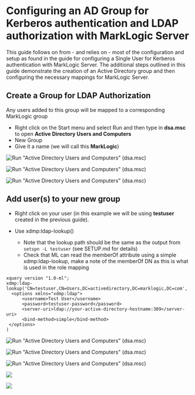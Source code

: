 # Configuring an AD Group for Kerberos authentication and LDAP authorization with MarkLogic Server

This guide follows on from - and relies on - most of the configuration and setup as found in the guide for configuring a Single User for Kerberos authentication with MarkLogic Server.  The additional steps outlined in this guide demonstrate the creation of an Active Directory group and then configuring the necessary mappings for MarkLogic Server.

## Create a Group for LDAP Authorization

Any users added to this group will be mapped to a corresponding MarkLogic group

- Right click on the Start menu and select Run and then type in **dsa.msc** to open **Active Directory Users and Computers**
- New Group
- Give it a name (we will call this **MarkLogic**)



![Run "Active Directory Users and Computers" (dsa.msc)](src/main/resources/images/group-configuration/1_open_ad_users.png)

![Run "Active Directory Users and Computers" (dsa.msc)](src/main/resources/images/group-configuration/2_create_new_group.png)

![Run "Active Directory Users and Computers" (dsa.msc)](src/main/resources/images/group-configuration/3_set_group_name.png)

## Add user(s) to your new group

- Right click on your user (in this example we will be using **testuser** created in the previous guide).

- Use xdmp:ldap-lookup()
  - Note that the lookup path should be the same as the output from `setspn -L testuser` (see SETUP.md for details)
  - Check that ML can read the memberOf attribute using a simple xdmp:ldap-lookup, make a note of the memberOf DN as this is what is used in the role mapping
```xquery
xquery version "1.0-ml";
xdmp:ldap-lookup('CN=testuser,CN=Users,DC=activedirectory,DC=marklogic,DC=com',
  <options xmlns="xdmp:ldap">
      <username>Test User</username>
      <password>testuser-password</password>
      <server-uri>ldap://your-active-directory-hostname:389</server-uri>
      <bind-method>simple</bind-method>
 </options>
)
```

![Run "Active Directory Users and Computers" (dsa.msc)](src/main/resources/images/group-configuration/4_configure_user_properties.png)

![Run "Active Directory Users and Computers" (dsa.msc)](src/main/resources/images/group-configuration/5_memberof_add.png)

![Run "Active Directory Users and Computers" (dsa.msc)](src/main/resources/images/group-configuration/6_confirm_apply.png)

![](src/main/resources/images/group-configuration/7_confirm_testuser_has_searchable_name.png)

![](src/main/resources/images/group-configuration/8_xdmp_ldap_lookup.png)